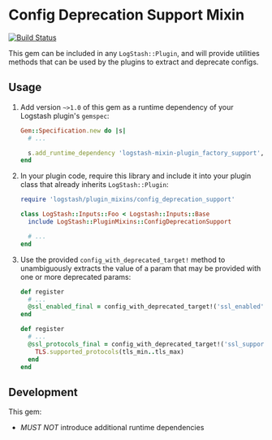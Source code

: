 # Config Deprecation Support Mixin

[![Build Status](https://travis-ci.com/logstash-plugins/logstash-mixin-config_deprecation_support.svg?branch=main)](https://travis-ci.com/logstash-plugins/logstash-mixin-config_deprecation_support)

This gem can be included in any `LogStash::Plugin`, and will provide utilities methods that can be used by the plugins to
extract and deprecate configs.

## Usage

1. Add version `~>1.0` of this gem as a runtime dependency of your Logstash plugin's `gemspec`:

    ~~~ ruby
    Gem::Specification.new do |s|
      # ...

      s.add_runtime_dependency 'logstash-mixin-plugin_factory_support', '~>1.0'
    end
    ~~~

2. In your plugin code, require this library and include it into your plugin class
   that already inherits `LogStash::Plugin`:

    ~~~ ruby
    require 'logstash/plugin_mixins/config_deprecation_support'

    class LogStash::Inputs::Foo < Logstash::Inputs::Base
      include LogStash::PluginMixins::ConfigDeprecationSupport

      # ...
    end
    ~~~

3. Use the provided `config_with_deprecated_target!` method to unambiguously extracts the
   value of a param that may be provided with one or more deprecated params:

    ~~~ ruby
    def register
      # ...
      @ssl_enabled_final = config_with_deprecated_target!('ssl_enabled', 'ssl')
    end
    ~~~

    ~~~ ruby
    def register
      # ...
      @ssl_protocols_final = config_with_deprecated_target!('ssl_supported_protocols', 'tls_min_version', 'tls_max_version') do |tls_min, tls_max|
        TLS.supported_protocols(tls_min..tls_max)
      end
    end
    ~~~
   
## Development

This gem:
- *MUST NOT* introduce additional runtime dependencies
